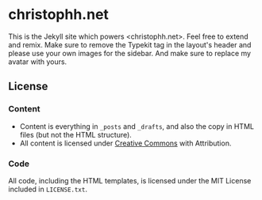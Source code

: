# christophh.net

This is the Jekyll site which powers <christophh.net>. Feel free to extend and
remix. Make sure to remove the Typekit tag in the layout's header and please use
your own images for the sidebar. And make sure to replace my avatar
with yours.

## License

### Content 

* Content is everything in `_posts` and `_drafts`, and also the copy in HTML files (but not the HTML structure).
* All content is licensed under [Creative Commons](http://creativecommons.org/licenses/by/3.0/) with Attribution.

### Code

All code, including the HTML templates, is licensed under the MIT License included in `LICENSE.txt`.
